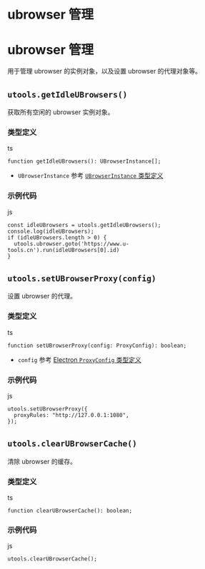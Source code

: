 # ubrowser 管理

# ubrowser 管理 ​
用于管理 ubrowser 的实例对象，以及设置 ubrowser 的代理对象等。
## `utools.getIdleUBrowsers()` ​
获取所有空闲的 ubrowser 实例对象。
### 类型定义 ​
ts
    
    function getIdleUBrowsers(): UBrowserInstance[];
  * `UBrowserInstance` 参考 [`UBrowserInstance` 类型定义](./ubrowser.html#ubrowser-instance)


### 示例代码 ​
js
    
    const idleUBrowsers = utools.getIdleUBrowsers();
    console.log(idleUBrowsers);
    if (idleUBrowsers.length > 0) {
      utools.ubrowser.goto('https://www.u-tools.cn').run(idleUBrowsers[0].id)
    }
## `utools.setUBrowserProxy(config)` ​
设置 ubrowser 的代理。
### 类型定义 ​
ts
    
    function setUBrowserProxy(config: ProxyConfig): boolean;
  * `config` 参考 [Electron `ProxyConfig` 类型定义](https://www.electronjs.org/docs/latest/api/structures/proxy-config)


### 示例代码 ​
js
    
    utools.setUBrowserProxy({
      proxyRules: "http://127.0.0.1:1080",
    });
## `utools.clearUBrowserCache()` ​
清除 ubrowser 的缓存。
### 类型定义 ​
ts
    
    function clearUBrowserCache(): boolean;
### 示例代码 ​
js
    
    utools.clearUBrowserCache();

